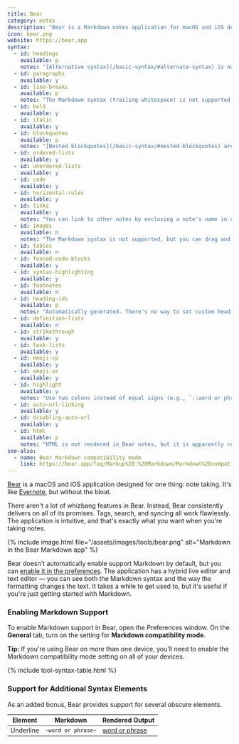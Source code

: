 ```yaml
---
title: Bear
category: notes
description: "Bear is a Markdown notes application for macOS and iOS devices."
icon: bear.png
website: https://bear.app
syntax:
  - id: headings
    available: p
    notes: "[Alternative syntax](/basic-syntax/#alternate-syntax) is not supported."
  - id: paragraphs
    available: y
  - id: line-breaks
    available: p
    notes: "The Markdown syntax (trailing whitespace) is not supported, but you can press the Return key once to achieve the same result."
  - id: bold
    available: y
  - id: italic
    available: y
  - id: blockquotes
    available: p
    notes: "[Nested blockquotes](/basic-syntax/#nested-blockquotes) are not supported."
  - id: ordered-lists
    available: y
  - id: unordered-lists
    available: y
  - id: code
    available: y
  - id: horizontal-rules
    available: y
  - id: links
    available: y
    notes: "You can link to other notes by enclosing a note's name in double brackets (i.e., `[[note-name]]`)."
  - id: images
    available: n
    notes: "The Markdown syntax is not supported, but you can drag and drop images into a note."
  - id: tables
    available: n
  - id: fenced-code-blocks
    available: y
  - id: syntax-highlighting
    available: y
  - id: footnotes
    available: n
  - id: heading-ids
    available: p
    notes: "Automatically generated. There's no way to set custom heading IDs. You can copy a link to a heading by clicking the **H#** symbol next to the heading in the margin and selecting **Copy Link to Here**. See the [documentation](https://bear.app/faq/Tags%20&%20Linking/How%20to%20link%20notes%20together/) for more information."
  - id: definition-lists
    available: n
  - id: strikethrough
    available: y
  - id: task-lists
    available: y
  - id: emoji-cp
    available: y
  - id: emoji-sc
    available: y
  - id: highlight
    available: y
    notes: "Use two colons instead of equal signs (e.g., `::word or phrase::`)."
  - id: auto-url-linking
    available: y
  - id: disabling-auto-url
    available: y
  - id: html
    available: p
    notes: "HTML is not rendered in Bear notes, but it is apparently rendered in the HTML output from exported notes."
see-also:
  - name: Bear Markdown compatibility mode
    link: https://bear.app/faq/Markup%20:%20Markdown/Markdown%20compatibility%20mode/
---
```


[Bear](https://bear.app) is a macOS and iOS application designed for one thing: note taking. It's like [Evernote](https://evernote.com/), but without the bloat.

There aren't a lot of whizbang features in Bear. Instead, Bear consistently delivers on all of its promises. Tags, search, and syncing all work flawlessly. The application is intuitive, and that's exactly what you want when you're taking notes.

{% include image.html file="/assets/images/tools/bear.png" alt="Markdown in the Bear Markdown app" %}

Bear doesn't automatically enable support Markdown by default, but you can [enable it in the preferences](#enabling-markdown-support). The application has a hybrid live editor and text editor — you can see both the Markdown syntax and the way the formatting changes the text. It takes a while to get used to, but it's useful if you're just getting started with Markdown.

### Enabling Markdown Support

To enable Markdown support in Bear, open the Preferences window. On the **General** tab, turn on the setting for **Markdown compatibility mode**.

<div class="alert alert-success">
  <i class="fas fa-lightbulb"></i> <strong>Tip:</strong> If you're using Bear on more than one device, you'll need to enable the Markdown compatibility mode setting on all of your devices.
</div>

{% include tool-syntax-table.html %}

### Support for Additional Syntax Elements

As an added bonus, Bear provides support for several obscure elements.

<table class="table table-bordered" style="font-size: 14px">
  <thead class="thead-light">
    <tr>
      <th>Element</th>
      <th>Markdown</th>
      <th>Rendered Output</th>
    </tr>
  </thead>
  <tbody>
    <tr>
      <td>Underline</td>
      <td><code>~word or phrase~</code></td>
      <td><u>word or phrase</u></td>
    </tr>
  </tbody>
</table>
